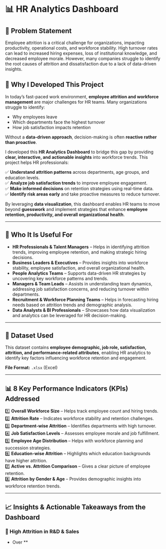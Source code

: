 # 📊 HR Analytics Dashboard  

## 📌 Problem Statement  
Employee attrition is a critical challenge for organizations, impacting productivity, operational costs, and workforce stability. High turnover rates can lead to increased hiring expenses, loss of institutional knowledge, and decreased employee morale. However, many companies struggle to identify the root causes of attrition and dissatisfaction due to a lack of data-driven insights.  

## 📌 Why I Developed This Project  
In today’s fast-paced work environment, **employee attrition and workforce management** are major challenges for HR teams. Many organizations struggle to identify:  
- Why employees leave  
- Which departments face the highest turnover  
- How job satisfaction impacts retention  

Without a **data-driven approach**, decision-making is often **reactive rather than proactive**.  

I developed this **HR Analytics Dashboard** to bridge this gap by providing **clear, interactive, and actionable insights** into workforce trends. This project helps HR professionals:  

✅ **Understand attrition patterns** across departments, age groups, and education levels.  
✅ **Analyze job satisfaction trends** to improve employee engagement.  
✅ **Make informed decisions** on retention strategies using real-time data.  
✅ **Identify risk areas early** and take proactive measures to reduce turnover.  

By leveraging **data visualization**, this dashboard enables HR teams to move beyond **guesswork** and implement strategies that enhance **employee retention, productivity, and overall organizational health**.  

---

## 👥 Who It Is Useful For  
- **HR Professionals & Talent Managers** – Helps in identifying attrition trends, improving employee retention, and making strategic hiring decisions.  
- **Business Leaders & Executives** – Provides insights into workforce stability, employee satisfaction, and overall organizational health.  
- **People Analytics Teams** – Supports data-driven HR strategies by uncovering key workforce patterns and trends.  
- **Managers & Team Leads** – Assists in understanding team dynamics, addressing job satisfaction concerns, and reducing turnover within departments.  
- **Recruitment & Workforce Planning Teams** – Helps in forecasting hiring needs based on attrition trends and demographic analysis.  
- **Data Analysts & BI Professionals** – Showcases how data visualization and analytics can be leveraged for HR decision-making.  

---

## 📂 Dataset Used  
This dataset contains **employee demographic, job role, satisfaction, attrition, and performance-related attributes**, enabling HR analytics to identify key factors influencing workforce retention and engagement.  

**File Format:** `.xlsx` (Excel)  

---

## 📊 8 Key Performance Indicators (KPIs) Addressed  
1️⃣ **Overall Workforce Size** – Helps track employee count and hiring trends.  
2️⃣ **Attrition Rate** – Indicates workforce stability and retention challenges.  
3️⃣ **Department-wise Attrition** – Identifies departments with high turnover.  
4️⃣ **Job Satisfaction Levels** – Assesses employee morale and job fulfillment.  
5️⃣ **Employee Age Distribution** – Helps with workforce planning and succession strategies.  
6️⃣ **Education-wise Attrition** – Highlights which education backgrounds have higher attrition.  
7️⃣ **Active vs. Attrition Comparison** – Gives a clear picture of employee retention.  
8️⃣ **Attrition by Gender & Age** – Provides demographic insights into workforce retention trends.  

---

## 📈 Insights & Actionable Takeaways from the Dashboard  

### 🚀 High Attrition in R&D & Sales  
- Over **
